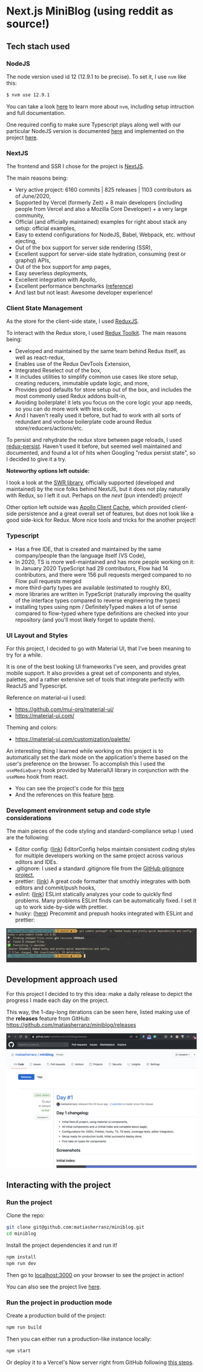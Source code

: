 # Next.js MiniBlog (using reddit as source!)

## Tech stach used

### NodeJS
The node version used id 12 (12.9.1 to be precise). To set it, I use `nvm` like this:

```bash
$ nvm use 12.9.1
```

You can take a look [here](https://github.com/nvm-sh/nvm) to learn more about `nvm`, including setup intruction and full documentation.

One required config to make sure Typescript plays along well with our particular NodeJS version is documented [here](https://github.com/microsoft/TypeScript/wiki/Node-Target-Mapping) and implemented on the project [here](https://github.com/matiasherranz/miniblog/blob/master/tsconfig.json#L3).

### NextJS

The frontend and SSR I chose for the project is [NextJS](https://nextjs.org/).

The main reasons being:

- Very active project: 6160 commits | 825 releases | 1103 contributors as of June/2020,
- Supported by Vercel (formerly Zeit) + 8 main developers (including people from Vercel and also a Mozilla Core Developer) + a very large community,
- Official (and officially maintained) examples for right about stack any setup: official examples,
- Easy to extend configurations for NodeJS, Babel, Webpack, etc. without ejecting,
- Out of the box support for server side rendering (SSR),
- Excellent support for server-side state hydration, consuming (rest or graphql) APIs,
- Out of the box support for amp pages,
- Easy severless deployments,
- Excellent integration with Apollo,
- Excellent performance benchmarks ([reference](https://blog.logrocket.com/next-js-vs-create-react-app))
- And last but not least: Awesome developer experience!

### Client State Management

As the store for the client-side state, I used [ReduxJS](https://redux.js.org/).

To interact with the Redux store, I used [Redux Toolkit](https://redux-toolkit.js.org/). The main reasons being:
- Developed and maintained by the same team behind Redux itself, as well as react-redux,
- Enables use of the Redux DevTools Extension,
- Integrated Reselect out of the box,
- It includes utilities to simplify common use cases like store setup, creating reducers, immutable update logic, and more,
- Provides good defaults for store setup out of the box, and includes the most commonly used Redux addons built-in,
- Avoiding boilerplate! it lets you focus on the core logic your app needs, so you can do more work with less code,
- And I haven't really used it before, but had to work with all sorts of redundant and vorbose boilerplate code around Redux store/reducers/actions/etc.

To persist and rehydrate the redux store between page reloads, I used [redux-persist](https://github.com/rt2zz/redux-persist). Haven't used it before, but seemed well maintained and documented, and found a lot of hits when Googling "redux persist state", so I decided to give it a try.

**Noteworthy options left outside:**

I took a look at the [SWR library](https://swr.now.sh/), officially supported (developed and maintained) by the nice folks behind NextJS, but it does not play naturally with Redux, so I left it out. Perhaps on the *next* (pun intended!) project!

Other option left outside was [Apollo Client Cache](https://www.apollographql.com/docs/react/data/local-state/), which provided client-side persistence and a great overall set of features, but does not look like a good side-kick for Redux. More nice tools and tricks for the another project!

### Typescript

- Has a free IDE, that is created and maintained by the same company/people than the language itself (VS Code),
- In 2020, TS is more well-maintained and has more people working on it: In January 2020 TypeScript had 29 contributors, Flow had 14 contributors, and there were 156 pull requests merged compared to no Flow pull requests merged
- more third-party types are available (estimated to roughly 8X),
- more libraries are written in TypeScript (naturally improving the quality of the interface types compared to reverse engineering the types)
- installing types using npm / DefinitelyTyped makes a lot of sense compared to flow-typed where type definitions are checked into your repository (and you’ll most likely forget to update them).

### UI Layout and Styles

For this project, I decided to go with Material UI, that I've been meaning to try for a while.

It is one of the best looking UI frameworks I've seen, and provides great mobile support.
It also provides a great set of components and styles, palettes, and a rather extensive set of tools that integrate perfectly with ReactJS and Typescript.

Reference on material-ui I used:
- https://github.com/mui-org/material-ui/
- https://material-ui.com/

Theming and colors:
- https://material-ui.com/customization/palette/

An interesting thing I learned while working on this project is to automatically set the dark mode on the application's theme based on the user's preference on the browser. To accomplish this I used the `useMediaQuery` hook provided by MaterialUI library in conjunction with the `useMemo` hook from react.

- You can see the project's code for this [here](https://github.com/matiasherranz/miniblog/blob/master/pages/_app.tsx#L23)
- And the references on this feature [here](https://material-ui.com/customization/palette/#user-preference).

### Development environment setup and code style considerations

The main pieces of the code styling and standard-compliance setup I used are the following:

- Editor config: ([link](https://editorconfig.org/)) EditorConfig helps maintain consistent coding styles for multiple developers working on the same project across various editors and IDEs.
- .gitignore: I used a standard .gitignore file from the [GitHub gitignore project](https://github.com/github/gitignore/blob/master/Node.gitignore),
- prettier: ([link](https://prettier.io/)) A great code formatter that smothly integrates with both editors and commit/push hooks,
- eslint: ([link](https://eslint.org/)) ESLint statically analyzes your code to quickly find problems. Many problems ESLint finds can be automatically fixed. I set it up to work side-by-side with prettier.
- husky: ([here](https://github.com/typicode/husky)) Precommit and prepush hooks integrated with ESLint and prettier:

![husky in action](./husky.png)

## Development approach used

For this project I decided to try this idea: make a daily release to depict the progress I made each day on the project.

This way, the 1-day-long iterations can be seen here, listed making use of the **releases** feature from GitHub: https://github.com/matiasherranz/miniblog/releases

![daily releases](./daily-releases.png)

## Interacting with the project

### Run the project

Clone the repo:

```sh
git clone git@github.com:matiasherranz/miniblog.git
cd miniblog
```

Install the project dependencies it and run it!

```sh
npm install
npm run dev
```

Then go to [localhost:3000](localhost:3000) on your browser to see the project in action!

You can also see the project live [here](https://reddit-miniblog.vercel.app/).

### Run the project in production mode

Create a production build of the project:

```bash
npm run build
```

Then you can either run a production-like instance locally:

```bash
npm start
```

Or deploy it to a Vercel's Now server right from GitHub following [this steps](https://nextjs.org/docs/deployment).
